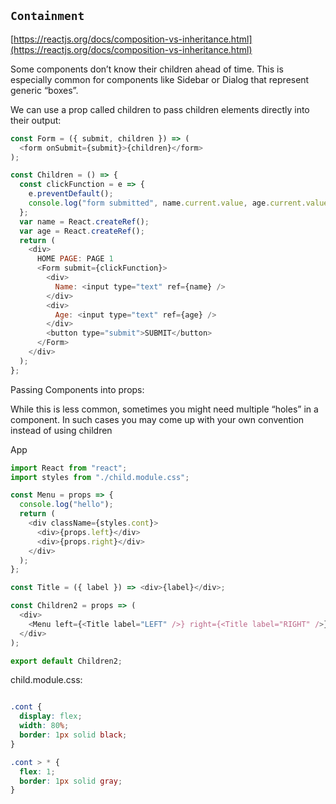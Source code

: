 ## `Containment`


[https://reactjs.org/docs/composition-vs-inheritance.html](https://reactjs.org/docs/composition-vs-inheritance.html)


Some components don’t know their children ahead of time. This is especially common for components like Sidebar or Dialog that represent generic “boxes”.

We can use a prop called children to pass children elements directly into their output:


```javascript
const Form = ({ submit, children }) => (
  <form onSubmit={submit}>{children}</form>
);

const Children = () => {
  const clickFunction = e => {
    e.preventDefault();
    console.log("form submitted", name.current.value, age.current.value);
  };
  var name = React.createRef();
  var age = React.createRef();
  return (
    <div>
      HOME PAGE: PAGE 1
      <Form submit={clickFunction}>
        <div>
          Name: <input type="text" ref={name} />
        </div>
        <div>
          Age: <input type="text" ref={age} />
        </div>
        <button type="submit">SUBMIT</button>
      </Form>
    </div>
  );
};
```

Passing Components into props:

While this is less common, sometimes you might need multiple “holes” in a component. In such cases you may come up with your own convention instead of using children

App
```javascript
import React from "react";
import styles from "./child.module.css";

const Menu = props => {
  console.log("hello");
  return (
    <div className={styles.cont}>
      <div>{props.left}</div>
      <div>{props.right}</div>
    </div>
  );
};

const Title = ({ label }) => <div>{label}</div>;

const Children2 = props => (
  <div>
    <Menu left={<Title label="LEFT" />} right={<Title label="RIGHT" />} />
  </div>
);

export default Children2;

```

child.module.css:

```css

.cont {
  display: flex;
  width: 80%;
  border: 1px solid black;
}

.cont > * {
  flex: 1;
  border: 1px solid gray;
}


```